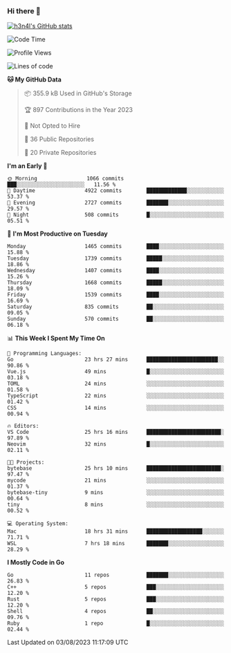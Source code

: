 ### Hi there 👋

[![h3n4l's GitHub stats](https://github-readme-stats.vercel.app/api?username=h3n4l&count_private=true&show_icons=true&theme=radical)](https://github.com/h3n4l/github-readme-stats)

<!--START_SECTION:waka-->
![Code Time](http://img.shields.io/badge/Code%20Time-1%2C467%20hrs%2015%20mins-blue)

![Profile Views](http://img.shields.io/badge/Profile%20Views-2-blue)

![Lines of code](https://img.shields.io/badge/From%20Hello%20World%20I%27ve%20Written-2.7%20million%20lines%20of%20code-blue)

**🐱 My GitHub Data** 

> 📦 355.9 kB Used in GitHub's Storage 
 > 
> 🏆 897 Contributions in the Year 2023
 > 
> 🚫 Not Opted to Hire
 > 
> 📜 36 Public Repositories 
 > 
> 🔑 20 Private Repositories 
 > 
**I'm an Early 🐤** 

```text
🌞 Morning                1066 commits        ███░░░░░░░░░░░░░░░░░░░░░░   11.56 % 
🌆 Daytime                4922 commits        █████████████░░░░░░░░░░░░   53.37 % 
🌃 Evening                2727 commits        ███████░░░░░░░░░░░░░░░░░░   29.57 % 
🌙 Night                  508 commits         █░░░░░░░░░░░░░░░░░░░░░░░░   05.51 % 
```
📅 **I'm Most Productive on Tuesday** 

```text
Monday                   1465 commits        ████░░░░░░░░░░░░░░░░░░░░░   15.88 % 
Tuesday                  1739 commits        █████░░░░░░░░░░░░░░░░░░░░   18.86 % 
Wednesday                1407 commits        ████░░░░░░░░░░░░░░░░░░░░░   15.26 % 
Thursday                 1668 commits        █████░░░░░░░░░░░░░░░░░░░░   18.09 % 
Friday                   1539 commits        ████░░░░░░░░░░░░░░░░░░░░░   16.69 % 
Saturday                 835 commits         ██░░░░░░░░░░░░░░░░░░░░░░░   09.05 % 
Sunday                   570 commits         ██░░░░░░░░░░░░░░░░░░░░░░░   06.18 % 
```


📊 **This Week I Spent My Time On** 

```text
💬 Programming Languages: 
Go                       23 hrs 27 mins      ███████████████████████░░   90.86 % 
Vue.js                   49 mins             █░░░░░░░░░░░░░░░░░░░░░░░░   03.18 % 
TOML                     24 mins             ░░░░░░░░░░░░░░░░░░░░░░░░░   01.58 % 
TypeScript               22 mins             ░░░░░░░░░░░░░░░░░░░░░░░░░   01.42 % 
CSS                      14 mins             ░░░░░░░░░░░░░░░░░░░░░░░░░   00.94 % 

🔥 Editors: 
VS Code                  25 hrs 16 mins      ████████████████████████░   97.89 % 
Neovim                   32 mins             █░░░░░░░░░░░░░░░░░░░░░░░░   02.11 % 

🐱‍💻 Projects: 
bytebase                 25 hrs 10 mins      ████████████████████████░   97.47 % 
mycode                   21 mins             ░░░░░░░░░░░░░░░░░░░░░░░░░   01.37 % 
bytebase-tiny            9 mins              ░░░░░░░░░░░░░░░░░░░░░░░░░   00.64 % 
tiny                     8 mins              ░░░░░░░░░░░░░░░░░░░░░░░░░   00.52 % 

💻 Operating System: 
Mac                      18 hrs 31 mins      ██████████████████░░░░░░░   71.71 % 
WSL                      7 hrs 18 mins       ███████░░░░░░░░░░░░░░░░░░   28.29 % 
```

**I Mostly Code in Go** 

```text
Go                       11 repos            ███████░░░░░░░░░░░░░░░░░░   26.83 % 
C++                      5 repos             ███░░░░░░░░░░░░░░░░░░░░░░   12.20 % 
Rust                     5 repos             ███░░░░░░░░░░░░░░░░░░░░░░   12.20 % 
Shell                    4 repos             ██░░░░░░░░░░░░░░░░░░░░░░░   09.76 % 
Ruby                     1 repo              █░░░░░░░░░░░░░░░░░░░░░░░░   02.44 % 
```




 Last Updated on 03/08/2023 11:17:09 UTC
<!--END_SECTION:waka-->

